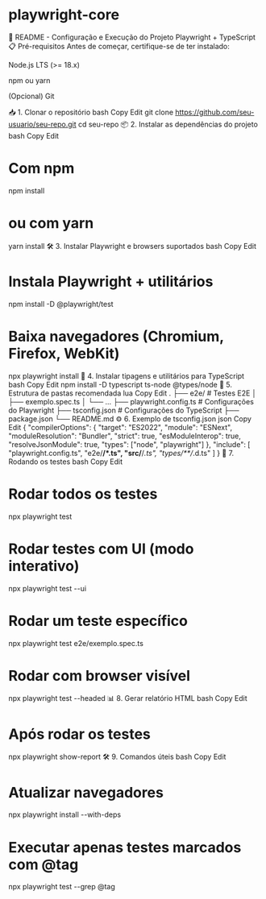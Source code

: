 # playwright-core
📄 README - Configuração e Execução do Projeto Playwright + TypeScript
📋 Pré-requisitos
Antes de começar, certifique-se de ter instalado:

Node.js LTS (>= 18.x)

npm ou yarn

(Opcional) Git

📥 1. Clonar o repositório
bash
Copy
Edit
git clone https://github.com/seu-usuario/seu-repo.git
cd seu-repo
📦 2. Instalar as dependências do projeto
bash
Copy
Edit
# Com npm
npm install

# ou com yarn
yarn install
🛠 3. Instalar Playwright e browsers suportados
bash
Copy
Edit
# Instala Playwright + utilitários
npm install -D @playwright/test

# Baixa navegadores (Chromium, Firefox, WebKit)
npx playwright install
🧩 4. Instalar tipagens e utilitários para TypeScript
bash
Copy
Edit
npm install -D typescript ts-node @types/node
📂 5. Estrutura de pastas recomendada
lua
Copy
Edit
.
├── e2e/                     # Testes E2E
│   ├── exemplo.spec.ts
│   └── ...
├── playwright.config.ts     # Configurações do Playwright
├── tsconfig.json            # Configurações do TypeScript
├── package.json
└── README.md
⚙ 6. Exemplo de tsconfig.json
json
Copy
Edit
{
  "compilerOptions": {
    "target": "ES2022",
    "module": "ESNext",
    "moduleResolution": "Bundler",
    "strict": true,
    "esModuleInterop": true,
    "resolveJsonModule": true,
    "types": ["node", "playwright"]
  },
  "include": [
    "playwright.config.ts",
    "e2e/**/*.ts",
    "src/**/*.ts",
    "types/**/*.d.ts"
  ]
}
🧪 7. Rodando os testes
bash
Copy
Edit
# Rodar todos os testes
npx playwright test

# Rodar testes com UI (modo interativo)
npx playwright test --ui

# Rodar um teste específico
npx playwright test e2e/exemplo.spec.ts

# Rodar com browser visível
npx playwright test --headed
📊 8. Gerar relatório HTML
bash
Copy
Edit
# Após rodar os testes
npx playwright show-report
🛠 9. Comandos úteis
bash
Copy
Edit
# Atualizar navegadores
npx playwright install --with-deps

# Executar apenas testes marcados com @tag
npx playwright test --grep @tag
